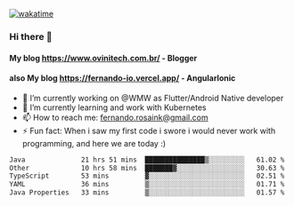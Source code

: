 [![wakatime](https://wakatime.com/badge/user/d5892087-17e6-46ab-8384-91a71a9b88d8.svg)](https://wakatime.com/@d5892087-17e6-46ab-8384-91a71a9b88d8)
### Hi there 👋

#### My blog https://www.ovinitech.com.br/ - Blogger
#### also My blog https://fernando-io.vercel.app/ - AngularIonic

- 🔭 I’m currently working on @WMW as Flutter/Android Native developer
- 🌱 I’m currently learning and work with Kubernetes
- 📫 How to reach me: fernando.rosaink@gmail.com 
- ⚡ Fun fact: When i saw my first code i swore i would never work with programming, and here we are today :)

<!--START_SECTION:waka-->

```txt
Java              21 hrs 51 mins  ███████████████▒░░░░░░░░░   61.02 %
Other             10 hrs 58 mins  ███████▓░░░░░░░░░░░░░░░░░   30.63 %
TypeScript        53 mins         ▓░░░░░░░░░░░░░░░░░░░░░░░░   02.51 %
YAML              36 mins         ▒░░░░░░░░░░░░░░░░░░░░░░░░   01.71 %
Java Properties   33 mins         ▒░░░░░░░░░░░░░░░░░░░░░░░░   01.57 %
```

<!--END_SECTION:waka-->
